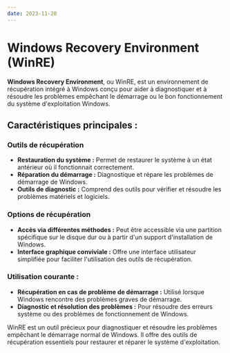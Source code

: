 ```yaml
---
date: 2023-11-20
---
```

# Windows Recovery Environment (WinRE)

**Windows Recovery Environment**, ou WinRE, est un environnement de récupération intégré à Windows conçu pour aider à diagnostiquer et à résoudre les problèmes empêchant le démarrage ou le bon fonctionnement du système d'exploitation Windows.

## Caractéristiques principales :

### Outils de récupération

- **Restauration du système :** Permet de restaurer le système à un état antérieur où il fonctionnait correctement.
- **Réparation du démarrage :** Diagnostique et répare les problèmes de démarrage de Windows.
- **Outils de diagnostic :** Comprend des outils pour vérifier et résoudre les problèmes matériels et logiciels.

### Options de récupération

- **Accès via différentes méthodes :** Peut être accessible via une partition spécifique sur le disque dur ou à partir d'un support d'installation de Windows.
- **Interface graphique conviviale :** Offre une interface utilisateur simplifiée pour faciliter l'utilisation des outils de récupération.

### Utilisation courante :

- **Récupération en cas de problème de démarrage :** Utilisé lorsque Windows rencontre des problèmes graves de démarrage.
- **Diagnostic et résolution des problèmes :** Pour résoudre des erreurs système ou des problèmes de fonctionnement de Windows.

WinRE est un outil précieux pour diagnostiquer et résoudre les problèmes empêchant le démarrage normal de Windows. Il offre des outils de récupération essentiels pour restaurer et réparer le système d'exploitation.